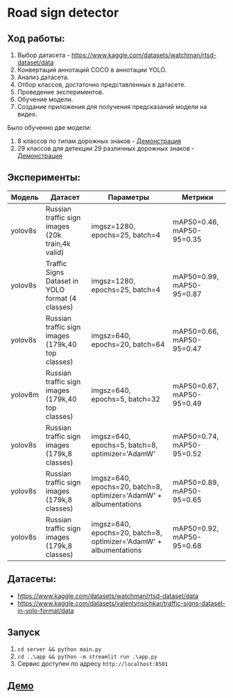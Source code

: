 # Road sign detector
## Ход работы:
1. Выбор датасета - https://www.kaggle.com/datasets/watchman/rtsd-dataset/data
2. Конвертация аннотаций COCO в аннотации YOLO.
3. Анализ датасета.
4. Отбор классов, достаточно представленных в датасете.
5. Проведение экспериментов.
6. Обучение модели.
7. Создание приложения для получения предсказаний модели на видео.

Было обученно две модели: 
1. 8 классов по типам дорожных знаков - [Демонстрация](https://drive.google.com/file/d/18FAGUMIgEBnvvCulXudQmK7Wq9uU_twI/view?usp=drive_link)
2. 29 классов для детекции 29 различных дорожных знаков - [Демонстрация](https://drive.google.com/file/d/12SndJXBaDCoJYB-sJqZxPP2ucQKplaSJ/view?usp=drive_link)

## Эксперименты:

| Модель  | Датасет                                           | Параметры                                                         | Метрики                   |
|---------|---------------------------------------------------|-------------------------------------------------------------------|---------------------------|
| yolov8s | Russian traffic sign images (20k train,4k valid)  | imgsz=1280, epochs=25, batch=4                                    | mAP50=0.46, mAP50-95=0.35 |
| yolov8s | Traffic Signs Dataset in YOLO format (4 classes)  | imgsz=1280, epochs=25, batch=4                                    | mAP50=0.99, mAP50-95=0.87 |
| yolov8s | Russian traffic sign images (179k,40 top classes) | imgsz=640, epochs=20, batch=64                                    | mAP50=0.66, mAP50-95=0.47 |
| yolov8m | Russian traffic sign images (179k,40 top classes) | imgsz=640, epochs=5, batch=32                                     | mAP50=0.67, mAP50-95=0.49 |
| yolov8s | Russian traffic sign images (179k,8 classes)      | imgsz=640, epochs=5, batch=8, optimizer='AdamW'                   | mAP50=0.74, mAP50-95=0.52 |
| yolov8s | Russian traffic sign images (179k,8 classes)      | imgsz=640, epochs=20, batch=8, optimizer='AdamW' + albumentations | mAP50=0.89, mAP50-95=0.65 |
| yolov8s | Russian traffic sign images (179k,8 classes)      | imgsz=640, epochs=20, batch=8, optimizer='AdamW' + albumentations | mAP50=0.92, mAP50-95=0.68 |

## Датасеты:

* https://www.kaggle.com/datasets/watchman/rtsd-dataset/data
* https://www.kaggle.com/datasets/valentynsichkar/traffic-signs-dataset-in-yolo-format/data

## Запуск

1. `cd server && python main.py`
2. `cd ..\app && python -m streamlit run .\app.py`
3. Сервис доступен по адресу `http://localhost:8501`

## [Демо](https://drive.google.com/file/d/1wNvuS2sbH6FceSxYvt6IGAZ6S48bCynD/view?usp=sharing)

